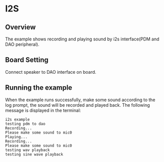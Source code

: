 # I2S

## Overview

The example shows recording and playing sound by i2s interface(PDM and DAO peripheral).

## Board Setting

Connect speaker to DAO interface on board.

## Running the example

When the example runs successfully, make some sound according to the log prompt, the sound will be recorded and played back. The following message is displayed in the terminal:
```console
i2s example
testing pdm to dao
Recording...
Please make some sound to mic0
Playing...
Recording...
Please make some sound to mic0
testing wav playback
testing sine wave playback
```
